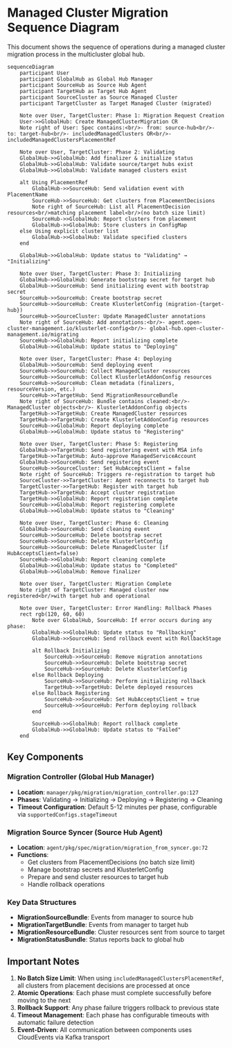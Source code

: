 # Managed Cluster Migration Sequence Diagram

This document shows the sequence of operations during a managed cluster migration process in the multicluster global hub.

```mermaid
sequenceDiagram
    participant User
    participant GlobalHub as Global Hub Manager
    participant SourceHub as Source Hub Agent
    participant TargetHub as Target Hub Agent
    participant SourceCluster as Source Managed Cluster
    participant TargetCluster as Target Managed Cluster (migrated)

    Note over User, TargetCluster: Phase 1: Migration Request Creation
    User->>GlobalHub: Create ManagedClusterMigration CR
    Note right of User: Spec contains:<br/>- from: source-hub<br/>- to: target-hub<br/>- includedManagedClusters OR<br/>- includedManagedClustersPlacementRef

    Note over User, TargetCluster: Phase 2: Validating
    GlobalHub->>GlobalHub: Add finalizer & initialize status
    GlobalHub->>GlobalHub: Validate source/target hubs exist
    GlobalHub->>GlobalHub: Validate managed clusters exist
    
    alt Using PlacementRef
        GlobalHub->>SourceHub: Send validation event with PlacementName
        SourceHub->>SourceHub: Get clusters from PlacementDecisions
        Note right of SourceHub: List all PlacementDecision resources<br/>matching placement label<br/>(no batch size limit)
        SourceHub->>GlobalHub: Report clusters from placement
        GlobalHub->>GlobalHub: Store clusters in ConfigMap
    else Using explicit cluster list
        GlobalHub->>GlobalHub: Validate specified clusters
    end
    
    GlobalHub->>GlobalHub: Update status to "Validating" → "Initializing"

    Note over User, TargetCluster: Phase 3: Initializing
    GlobalHub->>GlobalHub: Generate bootstrap secret for target hub
    GlobalHub->>SourceHub: Send initializing event with bootstrap secret
    SourceHub->>SourceHub: Create bootstrap secret
    SourceHub->>SourceHub: Create KlusterletConfig (migration-{target-hub})
    SourceHub->>SourceCluster: Update ManagedCluster annotations
    Note right of SourceHub: Add annotations:<br/>- agent.open-cluster-management.io/klusterlet-config<br/>- global-hub.open-cluster-management.io/migrating
    SourceHub->>GlobalHub: Report initializing complete
    GlobalHub->>GlobalHub: Update status to "Deploying"

    Note over User, TargetCluster: Phase 4: Deploying
    GlobalHub->>SourceHub: Send deploying event
    SourceHub->>SourceHub: Collect ManagedCluster resources
    SourceHub->>SourceHub: Collect KlusterletAddonConfig resources
    SourceHub->>SourceHub: Clean metadata (finalizers, resourceVersion, etc.)
    SourceHub->>TargetHub: Send MigrationResourceBundle
    Note right of SourceHub: Bundle contains cleaned:<br/>- ManagedCluster objects<br/>- KlusterletAddonConfig objects
    TargetHub->>TargetHub: Create ManagedCluster resources
    TargetHub->>TargetHub: Create KlusterletAddonConfig resources
    SourceHub->>GlobalHub: Report deploying complete
    GlobalHub->>GlobalHub: Update status to "Registering"

    Note over User, TargetCluster: Phase 5: Registering
    GlobalHub->>TargetHub: Send registering event with MSA info
    TargetHub->>TargetHub: Auto-approve ManagedServiceAccount
    GlobalHub->>SourceHub: Send registering event
    SourceHub->>SourceCluster: Set HubAcceptsClient = false
    Note right of SourceHub: Triggers re-registration to target hub
    SourceCluster->>TargetCluster: Agent reconnects to target hub
    TargetCluster->>TargetHub: Register with target hub
    TargetHub->>TargetHub: Accept cluster registration
    TargetHub->>GlobalHub: Report registration complete
    SourceHub->>GlobalHub: Report registering complete
    GlobalHub->>GlobalHub: Update status to "Cleaning"

    Note over User, TargetCluster: Phase 6: Cleaning
    GlobalHub->>SourceHub: Send cleaning event
    SourceHub->>SourceHub: Delete bootstrap secret
    SourceHub->>SourceHub: Delete KlusterletConfig
    SourceHub->>SourceHub: Delete ManagedCluster (if HubAcceptsClient=false)
    SourceHub->>GlobalHub: Report cleaning complete
    GlobalHub->>GlobalHub: Update status to "Completed"
    GlobalHub->>GlobalHub: Remove finalizer

    Note over User, TargetCluster: Migration Complete
    Note right of TargetCluster: Managed cluster now registered<br/>with target hub and operational

    Note over User, TargetCluster: Error Handling: Rollback Phases
    rect rgb(120, 60, 60)
        Note over GlobalHub, SourceHub: If error occurs during any phase:
        GlobalHub->>GlobalHub: Update status to "Rollbacking"
        GlobalHub->>SourceHub: Send rollback event with RollbackStage
        
        alt Rollback Initializing
            SourceHub->>SourceHub: Remove migration annotations
            SourceHub->>SourceHub: Delete bootstrap secret
            SourceHub->>SourceHub: Delete KlusterletConfig
        else Rollback Deploying
            SourceHub->>SourceHub: Perform initializing rollback
            TargetHub->>TargetHub: Delete deployed resources
        else Rollback Registering
            SourceHub->>SourceHub: Set HubAcceptsClient = true
            SourceHub->>SourceHub: Perform deploying rollback
        end
        
        SourceHub->>GlobalHub: Report rollback complete
        GlobalHub->>GlobalHub: Update status to "Failed"
    end
```

## Key Components

### Migration Controller (Global Hub Manager)
- **Location**: `manager/pkg/migration/migration_controller.go:127`
- **Phases**: Validating → Initializing → Deploying → Registering → Cleaning
- **Timeout Configuration**: Default 5-12 minutes per phase, configurable via `supportedConfigs.stageTimeout`

### Migration Source Syncer (Source Hub Agent)  
- **Location**: `agent/pkg/spec/migration/migration_from_syncer.go:72`
- **Functions**: 
  - Get clusters from PlacementDecisions (no batch size limit)
  - Manage bootstrap secrets and KlusterletConfig
  - Prepare and send cluster resources to target hub
  - Handle rollback operations

### Key Data Structures
- **MigrationSourceBundle**: Events from manager to source hub
- **MigrationTargetBundle**: Events from manager to target hub  
- **MigrationResourceBundle**: Cluster resources sent from source to target
- **MigrationStatusBundle**: Status reports back to global hub

## Important Notes

1. **No Batch Size Limit**: When using `includedManagedClustersPlacementRef`, all clusters from placement decisions are processed at once
2. **Atomic Operations**: Each phase must complete successfully before moving to the next
3. **Rollback Support**: Any phase failure triggers rollback to previous state
4. **Timeout Management**: Each phase has configurable timeouts with automatic failure detection
5. **Event-Driven**: All communication between components uses CloudEvents via Kafka transport